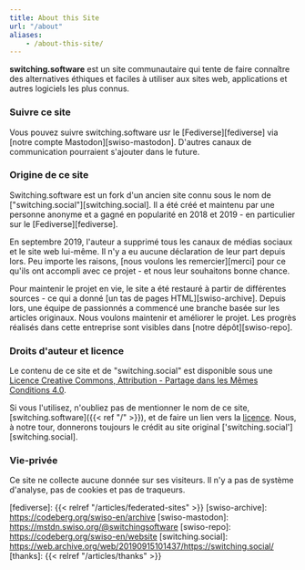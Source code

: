 ```yaml
---
title: About this Site
url: "/about"
aliases:
    - /about-this-site/
---
```


**switching.software** est un site communautaire qui tente de faire connaître des alternatives éthiques et faciles à utiliser aux sites web, applications et autres logiciels les plus connus.

### Suivre ce site

Vous pouvez suivre switching.software usr le [Fediverse][fediverse] via [notre compte Mastodon][swiso-mastodon]. D'autres canaux de communication pourraient s'ajouter dans le future.

### Origine de ce site

Switching.software est un fork d'un ancien site connu sous le nom de ["switching.social"][switching.social]. Il a été créé et maintenu par une personne anonyme et a gagné en popularité en 2018 et 2019 - en particulier sur le [Fediverse][fediverse].

En septembre 2019, l'auteur a supprimé tous les canaux de médias sociaux et le site web lui-même. Il n'y a eu aucune déclaration de leur part depuis lors. Peu importe les raisons, [nous voulons les remercier][merci] pour ce qu'ils ont accompli avec ce projet - et nous leur souhaitons bonne chance.

Pour maintenir le projet en vie, le site a été restauré à partir de différentes sources - ce qui a donné [un tas de pages HTML][swiso-archive]. Depuis lors, une équipe de passionnés a commencé une branche basée sur les articles originaux. Nous voulons maintenir et améliorer le projet. Les progrès réalisés dans cette entreprise sont visibles dans [notre dépôt][swiso-repo].

### Droits d'auteur et licence

Le contenu de ce site et de "switching.social" est disponible sous une [Licence Creative Commons, Attribution - Partage dans les Mêmes Conditions 4.0][cc].

Si vous l'utilisez, n'oubliez pas de mentionner le nom de ce site, [switching.software]({{< ref "/" >}}), et de faire un lien vers la [licence][cc]. Nous, à notre tour, donnerons toujours le crédit au site original ['switching.social'][switching.social].

### Vie-privée

Ce site ne collecte aucune donnée sur ses visiteurs. Il n'y a pas de système d'analyse, pas de cookies et pas de traqueurs.

[cc]: https://creativecommons.org/licenses/by-sa/4.0/
[fediverse]: {{< relref "/articles/federated-sites" >}}
[swiso-archive]: https://codeberg.org/swiso-en/archive
[swiso-mastodon]: https://mstdn.swiso.org/@switchingsoftware
[swiso-repo]: https://codeberg.org/swiso-en/website
[switching.social]: https://web.archive.org/web/20190915101437/https://switching.social/
[thanks]: {{< relref "/articles/thanks" >}}
